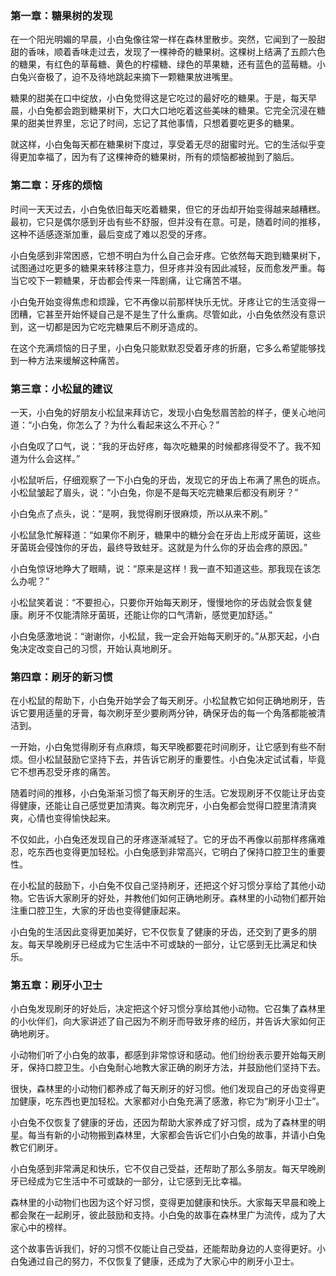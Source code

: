### 第一章：糖果树的发现
在一个阳光明媚的早晨，小白兔像往常一样在森林里散步。突然，它闻到了一股甜甜的香味，顺着香味走过去，发现了一棵神奇的糖果树。这棵树上结满了五颜六色的糖果，有红色的草莓糖、黄色的柠檬糖、绿色的苹果糖，还有蓝色的蓝莓糖。小白兔兴奋极了，迫不及待地跳起来摘下一颗糖果放进嘴里。

糖果的甜美在口中绽放，小白兔觉得这是它吃过的最好吃的糖果。于是，每天早晨，小白兔都会跑到糖果树下，大口大口地吃着这些美味的糖果。它完全沉浸在糖果的甜美世界里，忘记了时间，忘记了其他事情，只想着要吃更多的糖果。

就这样，小白兔每天都在糖果树下度过，享受着无尽的甜蜜时光。它的生活似乎变得更加幸福了，因为有了这棵神奇的糖果树，所有的烦恼都被抛到了脑后。

### 第二章：牙疼的烦恼
时间一天天过去，小白兔依旧每天吃着糖果，但它的牙齿却开始变得越来越糟糕。最初，它只是偶尔感到牙齿有些不舒服，但并没有在意。可是，随着时间的推移，这种不适感逐渐加重，最后变成了难以忍受的牙疼。

小白兔感到非常困惑，它想不明白为什么自己会牙疼。它依然每天跑到糖果树下，试图通过吃更多的糖果来转移注意力，但牙疼并没有因此减轻，反而愈发严重。每当它咬下一颗糖果，牙齿都会传来一阵剧痛，让它痛苦不堪。

小白兔开始变得焦虑和烦躁，它不再像以前那样快乐无忧。牙疼让它的生活变得一团糟，它甚至开始怀疑自己是不是生了什么重病。尽管如此，小白兔依然没有意识到，这一切都是因为它吃完糖果后不刷牙造成的。

在这个充满烦恼的日子里，小白兔只能默默忍受着牙疼的折磨，它多么希望能够找到一种方法来缓解这种痛苦。

### 第三章：小松鼠的建议
一天，小白兔的好朋友小松鼠来拜访它，发现小白兔愁眉苦脸的样子，便关心地问道：“小白兔，你怎么了？为什么看起来这么不开心？”

小白兔叹了口气，说：“我的牙齿好疼，每次吃糖果的时候都疼得受不了。我不知道为什么会这样。”

小松鼠听后，仔细观察了一下小白兔的牙齿，发现它的牙齿上布满了黑色的斑点。小松鼠皱起了眉头，说：“小白兔，你是不是每天吃完糖果后都没有刷牙？”

小白兔点了点头，说：“是啊，我觉得刷牙很麻烦，所以从来不刷。”

小松鼠急忙解释道：“如果你不刷牙，糖果中的糖分会在牙齿上形成牙菌斑，这些牙菌斑会侵蚀你的牙齿，最终导致蛀牙。这就是为什么你的牙齿会疼的原因。”

小白兔惊讶地睁大了眼睛，说：“原来是这样！我一直不知道这些。那我现在该怎么办呢？”

小松鼠笑着说：“不要担心，只要你开始每天刷牙，慢慢地你的牙齿就会恢复健康。刷牙不仅能清除牙菌斑，还能让你的口气清新，感觉更加舒适。”

小白兔感激地说：“谢谢你，小松鼠，我一定会开始每天刷牙的。”从那天起，小白兔决定改变自己的习惯，开始认真地刷牙。

### 第四章：刷牙的新习惯
在小松鼠的帮助下，小白兔开始学会了每天刷牙。小松鼠教它如何正确地刷牙，告诉它要用适量的牙膏，每次刷牙至少要刷两分钟，确保牙齿的每一个角落都能被清洁到。

一开始，小白兔觉得刷牙有点麻烦，每天早晚都要花时间刷牙，让它感到有些不耐烦。但小松鼠鼓励它坚持下去，并告诉它刷牙的重要性。小白兔决定试试看，毕竟它不想再忍受牙疼的痛苦。

随着时间的推移，小白兔渐渐习惯了每天刷牙的生活。它发现刷牙不仅能让牙齿变得健康，还能让自己感觉更加清爽。每次刷完牙，小白兔都会觉得口腔里清清爽爽，心情也变得愉快起来。

不仅如此，小白兔还发现自己的牙疼逐渐减轻了。它的牙齿不再像以前那样疼痛难忍，吃东西也变得更加轻松。小白兔感到非常高兴，它明白了保持口腔卫生的重要性。

在小松鼠的鼓励下，小白兔不仅自己坚持刷牙，还把这个好习惯分享给了其他小动物。它告诉大家刷牙的好处，并教他们如何正确地刷牙。森林里的小动物们都开始注重口腔卫生，大家的牙齿也变得健康起来。

小白兔的生活因此变得更加美好，它不仅恢复了健康的牙齿，还交到了更多的朋友。每天早晚刷牙已经成为它生活中不可或缺的一部分，让它感到无比满足和快乐。

### 第五章：刷牙小卫士
小白兔发现刷牙的好处后，决定把这个好习惯分享给其他小动物。它召集了森林里的小伙伴们，向大家讲述了自己因为不刷牙而导致牙疼的经历，并告诉大家如何正确地刷牙。

小动物们听了小白兔的故事，都感到非常惊讶和感动。他们纷纷表示要开始每天刷牙，保持口腔卫生。小白兔耐心地教大家正确的刷牙方法，并鼓励他们坚持下去。

很快，森林里的小动物们都养成了每天刷牙的好习惯。他们发现自己的牙齿变得更加健康，吃东西也更加轻松。大家都对小白兔充满了感激，称它为“刷牙小卫士”。

小白兔不仅恢复了健康的牙齿，还因为帮助大家养成了好习惯，成为了森林里的明星。每当有新的小动物搬到森林里，大家都会告诉它们小白兔的故事，并请小白兔教它们刷牙。

小白兔感到非常满足和快乐，它不仅自己受益，还帮助了那么多朋友。每天早晚刷牙已经成为它生活中不可或缺的一部分，让它感到无比幸福。

森林里的小动物们也因为这个好习惯，变得更加健康和快乐。大家每天早晨和晚上都会聚在一起刷牙，彼此鼓励和支持。小白兔的故事在森林里广为流传，成为了大家心中的榜样。

这个故事告诉我们，好的习惯不仅能让自己受益，还能帮助身边的人变得更好。小白兔通过自己的努力，不仅恢复了健康，还成为了大家心中的刷牙小卫士。

